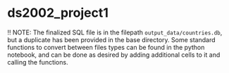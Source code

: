 # ds2002_project1

‼️ NOTE: The finalized SQL file is in the filepath `output_data/countries.db`, but a duplicate has been provided in the base directory. Some standard functions to convert between files types can be found in the python notebook, and can be done as desired by adding additional cells to it and calling the functions.
